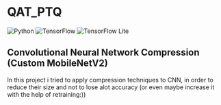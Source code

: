 # QAT_PTQ
![Python](https://img.shields.io/badge/Python-3.x-blue)
![TensorFlow](https://img.shields.io/badge/TensorFlow-2.x-orange)
![TensorFlow Lite](https://img.shields.io/badge/TensorFlow%20Lite-2.x-red)
## Convolutional Neural Network Compression (Custom MobileNetV2)
In this project i tried to apply compression techniques to CNN, in order to reduce their size and not to lose alot accuracy 
(or even maybe increase it with the help of retraining:))
